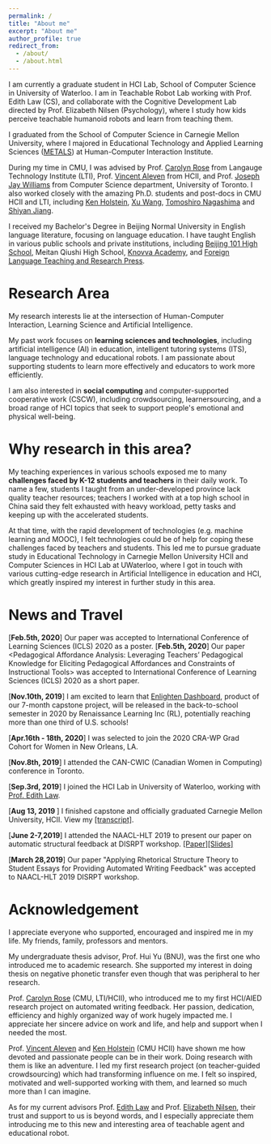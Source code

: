 ```yaml
---
permalink: /
title: "About me"
excerpt: "About me"
author_profile: true
redirect_from: 
  - /about/
  - /about.html
---
```

I am currently a graduate student in HCI Lab, School of Computer Science in University of Waterloo. I am in Teachable Robot Lab working with Prof. Edith Law (CS), and collaborate with the Cognitive Development Lab directed by Prof. Elizabeth Nilsen (Psychology), where I study how kids perceive teachable humanoid robots and learn from teaching them.   

I graduated from the School of Computer Science in Carnegie Mellon University, where I majored in Educational Technology and Applied Learning Sciences ([METALS](https://hcii.cmu.edu/masters-educational-technology-and-applied-learning-science-program-overview)) at Human-Computer Interaction Institute.  

During my time in CMU, I was advised by Prof. [Carolyn Rose](http://www.cs.cmu.edu/~cprose/) from Langauge Technology Institute (LTI), Prof. [Vincent Aleven](https://hcii.cmu.edu/people/vincent-aleven) from HCII, and Prof. [Joseph Jay Williams](http://www.josephjaywilliams.com) from Computer Science department, University of Toronto. I also worked closely with the amazing Ph.D. students and post-docs in CMU HCII and LTI, including [Ken Holstein](https://kenholstein.myportfolio.com/), [Xu Wang](http://www.iamxuwang.com/), [Tomoshiro Nagashima](https://tomonag.org/) and [Shiyan Jiang](http://shiyanjiang.com/visual/).  

I received my Bachelor's Degree in Beijing Normal University in English language literature, focusing on language education. I have taught English in various public schools and private institutions, including [Beijing 101 High School](https://en.wikipedia.org/wiki/Beijing_101_Middle_School), Meitan Qiushi High School, [Knovva Academy](https://www.knovva.com), and [Foreign Language Teaching and Research Press](http://en.fltrp.com). 

Research Area
===
   My research interests lie at the intersection of Human-Computer Interaction, Learning Science and Artificial Intelligence. 
   
   My past work focuses on **learning sciences and technologies**, including artificial intelligence (AI) in education, intelligent tutoring systems (ITS), language technology and educational robots. I am passionate about supporting students to learn more effectively and educators to work more efficiently.  
  
   I am also interested in **social computing** and computer-supported cooperative work (CSCW), including crowdsourcing, learnersourcing, and a broad range of HCI topics that seek to support people's emotional and physical well-being. 

Why research in this area?
===
My teaching experiences in various schools exposed me to many **challenges faced by K-12 students and teachers** in their daily work. To name a few, students I taught from an under-developed province lack quality teacher resources; teachers I worked with at a top high school in China said they felt exhausted with heavy workload, petty tasks and keeping up with the accelerated students. 

At that time, with the rapid development of technologies (e.g. machine learning and MOOC), I felt technologies could be of help for coping these challenges faced by teachers and students. This led me to pursue graduate study in Educational Technology in Carnegie Mellon University HCII and Computer Sciences in HCI Lab at UWaterloo, where I got in touch with various cutting-edge research in Artificial Intelligence in education and HCI, which greatly inspired my interest in further study in this area. 

News and Travel
===
[<b>Feb.5th, 2020</b>] Our paper <Practice-Based Teacher Education with ELK: A Role-Playing Simulation for Eliciting Learner Knowledge> was accepted to International Conference of Learning Sciences (ICLS) 2020 as a poster.
[<b>Feb.5th, 2020</b>] Our paper <Pedagogical Affordance Analysis: Leveraging Teachers’ Pedagogical Knowledge for Eliciting Pedagogical Affordances and Constraints of Instructional Tools> was accepted to International Conference of Learning Sciences (ICLS) 2020 as a short paper. 

[<b>Nov.10th, 2019</b>] I am excited to learn that [Enlighten Dashboard](https://demo.enlighten.education/), product of our 7-month capstone project, will be released in the back-to-school semester in 2020 by Renaissance Learning Inc (RL), potentially reaching more than one third of U.S. schools!

[<b>Apr.16th - 18th, 2020</b>] I was selected to join the 2020 CRA-WP Grad Cohort for Women in New Orleans, LA. 
 
[<b>Nov.8th, 2019</b>] I attended the CAN-CWIC (Canadian Women in Computing) conference in Toronto.

[<b>Sep.3rd, 2019</b>] I joined the HCI Lab in University of Waterloo, working with [Prof. Edith Law](http://edithlaw.ca/).

[<b>Aug 13, 2019 </b>] I finished capstone and officially graduated Carnegie Mellon University, HCII. View my [[transcript]](http://kexin-yang.github.io/files/CMU_transcript.pdf).

[<b>June 2-7,2019</b>] I attended the NAACL-HLT 2019 to present our paper on automatic structural feedback at DISRPT workshop. [[Paper]](https://www.aclweb.org/anthology/W19-2720)[[Slides]](http://kexin-yang.github.io/files/slides_NAACL_ppt_0603.pdf)

[<b>March 28,2019</b>] Our paper "Applying Rhetorical Structure Theory to Student Essays for Providing Automated Writing Feedback" was accepted to NAACL-HLT 2019 DISRPT workshop.


Acknowledgement
===
I appreciate everyone who supported, encouraged and inspired me in my life. My friends, family, professors and mentors.    
 
My undergraduate thesis advisor, Prof. Hui Yu (BNU), was the first one who introduced me to academic research. She supported my interest in doing thesis on negative phonetic transfer even though that was peripheral to her research. 

Prof. [Carolyn Rose](http://www.cs.cmu.edu/~cprose/) (CMU, LTI/HCII), who introduced me to my first HCI/AIED research project on automated writing feedback. Her passion, dedication, efficiency and highly organized way of work hugely impacted me. I appreciate her sincere advice on work and life, and help and support when I needed the most. 

Prof. [Vincent Aleven](https://hcii.cmu.edu/people/vincent-aleven)  and [Ken Holstein](https://kenholstein.myportfolio.com/) (CMU HCII) have shown me how devoted and passionate people can be in their work. Doing research with them is like an adventure. I led my first research project (on teacher-guided crowdsourcing) which had transforming influence on me. I felt so inspired, motivated and well-supported working with them, and learned so much more than I can imagine. 

As for my current advisors Prof. [Edith Law](http://edithlaw.ca/) and Prof. [Elizabeth Nilsen](https://uwaterloo.ca/psychology/people-profiles/elizabeth-nilsen), their trust and support to us is beyond words, and I especially appreciate them introducing me to this new and interesting area of teachable agent and educational robot.  




